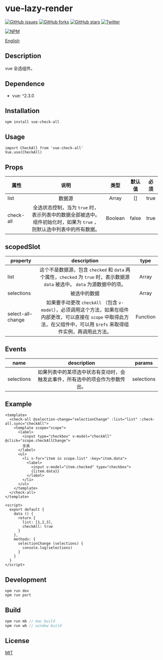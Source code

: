 # vue-lazy-render

[![GitHub issues](https://img.shields.io/github/issues/yeyuqiudeng/vue-check-all.svg)](https://github.com/yeyuqiudeng/vue-check-all/issues)
[![GitHub forks](https://img.shields.io/github/forks/yeyuqiudeng/vue-check-all.svg)](https://github.com/yeyuqiudeng/vue-check-all/network)
[![GitHub stars](https://img.shields.io/github/stars/yeyuqiudeng/vue-check-all.svg)](https://github.com/yeyuqiudeng/vue-check-all/stargazers)
[![Twitter](https://img.shields.io/twitter/url/https/github.com/yeyuqiudeng/vue-check-all.svg?style=social)](https://twitter.com/intent/tweet?text=Wow:&url=%5Bobject%20Object%5D)

[![NPM](https://nodei.co/npm/vue-check-all.png?downloads=true&downloadRank=true&stars=true)](https://nodei.co/npm/vue-check-all/)

[English](https://github.com/yeyuqiudeng/vue-check-all/blob/master/README.md)

## Description

vue 全选组件。

## Dependence

* vue: ^2.3.0

## Installation

    npm install vue-check-all

## Usage

    import CheckAll from 'vue-check-all'
    Vue.use(CheckAll)

## Props

| 属性        |                    说明                    |   类型    |  默认值  |  必须  |
| --------- | :--------------------------------------: | :-----: | :---: | :--: |
| list      |                   数据源                    |  Array  |  []   | true |
| check-all | 全选状态控制，当为 `true` 时，表示列表中的数据全部被选中。组件初始化时，如果为 `true` ，则默认选中列表中的所有数据。 | Boolean | false | true |

## scopedSlot

| property          |               description                |   type   |
| ----------------- | :--------------------------------------: | :------: |
| list              | 这个不是数据源，包含 `checked` 和 `data` 两个属性，`checked` 为 `true` 时，表示数据源 `data` 被选中。 `data` 为源数据中的项。 |  Array   |
| selections        |                  被选中的数据                  |  Array   |
| select-all-change | 如果要手动更改 `checkAll` （包含 `v-model`），必须调用这个方法，如果在组件内部更改，可以直接在 `scope` 中取得此方法，在父组件中，可以用 `$refs` 来取得组件实例，再调用此方法。 | Function |


## Events

| name       |              description               |   params   |
| ---------- | :------------------------------------: | :--------: |
| selections | 如果列表中的某项选中状态有变动时，会触发此事件，所有选中的项会作为参数传出。 | selections |


## Example

```vue
<template>
  <check-all @selection-change="selectionChange" :list="list" :check-all.sync="checkAll">
    <template scope="scope">
      <label>
        <input type="checkbox" v-model="checkAll" @click="scope.checkAllChange">
        全选
      </label>
      <ul>
        <li v-for="item in scope.list" :key="item.data">
          <label>
            <input v-model="item.checked" type="checkbox">
            {{item.data}}
          </label>
        </li>
      </ul>
    </template>
  </check-all>
</template>

<script>
  export default {
    data () {
      return {
        list: [1,2,3],
        checkAll: true
      }
    },
    methods: {
      selectionChange (selections) {
        console.log(selections)
      }
    }
  }
</script>
```


## Development

    npm run dev
    npm run port
## Build

```javascript
npm run mb // mac build
npm run wb // window build
```

## License

[MIT](https://opensource.org/licenses/MIT)